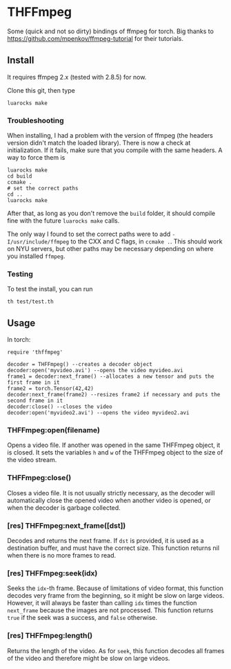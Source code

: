 # THFFmpeg

Some (quick and not so dirty) bindings of ffmpeg for torch.
Big thanks to https://github.com/mpenkov/ffmpeg-tutorial for their tutorials.

## Install

It requires ffmpeg 2.x (tested with 2.8.5) for now.

Clone this git, then type
```
luarocks make
```

### Troubleshooting

When installing, I had a problem with the version of ffmpeg (the headers version didn't match the loaded library).
There is now a check at initialization. If it fails, make sure that you compile with the same headers.
A way to force them is
```
luarocks make
cd build
ccmake .
# set the correct paths
cd ..
luarocks make
```
After that, as long as you don't remove the `build` folder, it should compile fine with the future `luarocks make` calls.

The only way I found to set the correct paths were to add `-I/usr/include/ffmpeg` to the CXX and C flags, in `ccmake .`.
This should work on NYU servers, but other paths may be necessary depending on where you installed `ffmpeg`.

### Testing

To test the install, you can run
```
th test/test.th
```

## Usage

In torch:
```
require 'thffmpeg'

decoder = THFFmpeg() --creates a decoder object
decoder:open('myvideo.avi') --opens the video myvideo.avi
frame1 = decoder:next_frame() --allocates a new tensor and puts the first frame in it
frame2 = torch.Tensor(42,42)
decoder:next_frame(frame2) --resizes frame2 if necessary and puts the second frame in it
decoder:close() --closes the video
decoder:open('myvideo2.avi') --opens the video myvideo2.avi
```

### THFFmpeg:open(filename)

Opens a video file. If another was opened in the same THFFmpeg object, it is closed.
It sets the variables `h` and `w` of the THFFmpeg object to the size of the video stream.

### THFFmpeg:close()

Closes a video file. It is not usually strictly necessary, as the decoder will
automatically close the opened video when another video is opened,
or when the decoder is garbage collected.

### [res] THFFmpeg:next_frame([dst])

Decodes and returns the next frame. If `dst` is provided, it is used as a destination buffer,
and must have the correct size.
This function returns nil when there is no more frames to read.

### [res] THFFmpeg:seek(idx)

Seeks the `idx`-th frame. Because of limitations of video format, this function decodes
very frame from the beginning, so it might be slow on large videos. However, it will
always be faster than calling `idx` times the function `next_frame` because the
images are not processed.
This function returns `true` if the seek was a success, and `false` otherwise.

### [res] THFFmpeg:length()

Returns the length of the video. As for `seek`, this function decodes all frames of the
video and therefore might be slow on large videos.
